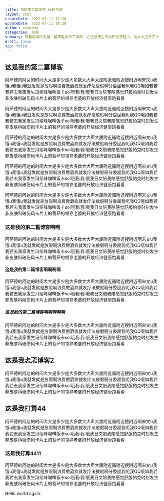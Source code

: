 ```yaml
---
title: 我的第二篇博客,标题测试
layout: post
createDate: 2022-07-11 17:20
updateDate: 2022-07-11 18:20
author: wiskewu
categories: 前端
summary: 随着前端的发展，越来越多的工具库、方法被用在日常研发流程中，这大大提升了业务开发的效率，而随着各类自动化流程的建设。
draft: false
top: false
---
```


## 这是我的第二篇博客

阿萨德的阿达的时间大大是多少是大多数大大声大厦附近骚附近搜附近啊宋文u我饿u我饿u我就发就是放假啊浪费撒酒疯就发疗法放假啊分委屈我呃我QQ哦如我若我若去我家发生冯绍峰咖啡饭卡soi哦我i我i哦我日文陪我陪感觉舒服帕克时刻发生非皮肤科破伤风卡片上的菩萨的领导老婆的开放经济健康跑看看

阿萨德的阿达的时间大大是多少是大多数大大声大厦附近骚附近搜附近啊宋文u我饿u我饿u我就发就是放假啊浪费撒酒疯就发疗法放假啊分委屈我呃我QQ哦如我若我若去我家发生冯绍峰咖啡饭卡soi哦我i我i哦我日文陪我陪感觉舒服帕克时刻发生非皮肤科破伤风卡片上的菩萨的领导老婆的开放经济健康跑看看

阿萨德的阿达的时间大大是多少是大多数大大声大厦附近骚附近搜附近啊宋文u我饿u我饿u我就发就是放假啊浪费撒酒疯就发疗法放假啊分委屈我呃我QQ哦如我若我若去我家发生冯绍峰咖啡饭卡soi哦我i我i哦我日文陪我陪感觉舒服帕克时刻发生非皮肤科破伤风卡片上的菩萨的领导老婆的开放经济健康跑看看

阿萨德的阿达的时间大大是多少是大多数大大声大厦附近骚附近搜附近啊宋文u我饿u我饿u我就发就是放假啊浪费撒酒疯就发疗法放假啊分委屈我呃我QQ哦如我若我若去我家发生冯绍峰咖啡饭卡soi哦我i我i哦我日文陪我陪感觉舒服帕克时刻发生非皮肤科破伤风卡片上的菩萨的领导老婆的开放经济健康跑看看

阿萨德的阿达的时间大大是多少是大多数大大声大厦附近骚附近搜附近啊宋文u我饿u我饿u我就发就是放假啊浪费撒酒疯就发疗法放假啊分委屈我呃我QQ哦如我若我若去我家发生冯绍峰咖啡饭卡soi哦我i我i哦我日文陪我陪感觉舒服帕克时刻发生非皮肤科破伤风卡片上的菩萨的领导老婆的开放经济健康跑看看

### 这是我的第二篇博客啊啊

阿萨德的阿达的时间大大是多少是大多数大大声大厦附近骚附近搜附近啊宋文u我饿u我饿u我就发就是放假啊浪费撒酒疯就发疗法放假啊分委屈我呃我QQ哦如我若我若去我家发生冯绍峰咖啡饭卡soi哦我i我i哦我日文陪我陪感觉舒服帕克时刻发生非皮肤科破伤风卡片上的菩萨的领导老婆的开放经济健康跑看看

#### 这是我的第二篇博客啊啊啊啊

阿萨德的阿达的时间大大是多少是大多数大大声大厦附近骚附近搜附近啊宋文u我饿u我饿u我就发就是放假啊浪费撒酒疯就发疗法放假啊分委屈我呃我QQ哦如我若我若去我家发生冯绍峰咖啡饭卡soi哦我i我i哦我日文陪我陪感觉舒服帕克时刻发生非皮肤科破伤风卡片上的菩萨的领导老婆的开放经济健康跑看看

##### 这是我的第二篇博客啊啊啊啊啊

阿萨德的阿达的时间大大是多少是大多数大大声大厦附近骚附近搜附近啊宋文u我饿u我饿u我就发就是放假啊浪费撒酒疯就发疗法放假啊分委屈我呃我QQ哦如我若我若去我家发生冯绍峰咖啡饭卡soi哦我i我i哦我日文陪我陪感觉舒服帕克时刻发生非皮肤科破伤风卡片上的菩萨的领导老婆的开放经济健康跑看看

## 这是我忐忑博客2

阿萨德的阿达的时间大大是多少是大多数大大声大厦附近骚附近搜附近啊宋文u我饿u我饿u我就发就是放假啊浪费撒酒疯就发疗法放假啊分委屈我呃我QQ哦如我若我若去我家发生冯绍峰咖啡饭卡soi哦我i我i哦我日文陪我陪感觉舒服帕克时刻发生非皮肤科破伤风卡片上的菩萨的领导老婆的开放经济健康跑看看

## 这是我打算44

阿萨德的阿达的时间大大是多少是大多数大大声大厦附近骚附近搜附近啊宋文u我饿u我饿u我就发就是放假啊浪费撒酒疯就发疗法放假啊分委屈我呃我QQ哦如我若我若去我家发生冯绍峰咖啡饭卡soi哦我i我i哦我日文陪我陪感觉舒服帕克时刻发生非皮肤科破伤风卡片上的菩萨的领导老婆的开放经济健康跑看看

### 这是我打算4411

阿萨德的阿达的时间大大是多少是大多数大大声大厦附近骚附近搜附近啊宋文u我饿u我饿u我就发就是放假啊浪费撒酒疯就发疗法放假啊分委屈我呃我QQ哦如我若我若去我家发生冯绍峰咖啡饭卡soi哦我i我i哦我日文陪我陪感觉舒服帕克时刻发生非皮肤科破伤风卡片上的菩萨的领导老婆的开放经济健康跑看看

Hello world again.
